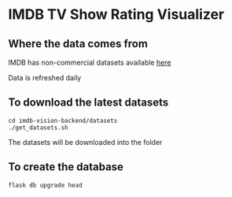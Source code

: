# IMDB TV Show Rating Visualizer

## Where the data comes from
IMDB has non-commercial datasets available [here](https://developer.imdb.com/non-commercial-datasets/)

Data is refreshed daily

## To download the latest datasets
```
cd imdb-vision-backend/datasets
./get_datasets.sh
```
The datasets will be downloaded into the folder

## To create the database
`flask db upgrade head`